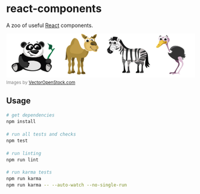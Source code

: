 # react-components
A zoo of useful [React][react] components. 

![](zoo.png) <span style="color:gray;font-size:smaller;">Images by [VectorOpenStock.com](https://www.vectoropenstock.com/vectors/preview/71474/cartoon-domestic-and-wild-animals-pack)</span>


## Usage

```bash
# get dependencies
npm install

# run all tests and checks
npm test

# run linting
npm run lint

# run karma tests
npm run karma
npm run karma -- --auto-watch --no-single-run
```

[react]: https://facebook.github.io/react/
